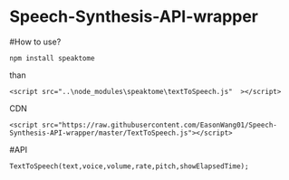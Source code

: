 # Speech-Synthesis-API-wrapper


#How to use?
```
npm install speaktome
```
than
```
<script src="..\node_modules\speaktome\textToSpeech.js"  ></script>
```


CDN
```
<script src="https://raw.githubusercontent.com/EasonWang01/Speech-Synthesis-API-wrapper/master/TextToSpeech.js"></script>
```



#API
```
TextToSpeech(text,voice,volume,rate,pitch,showElapsedTime);
```
